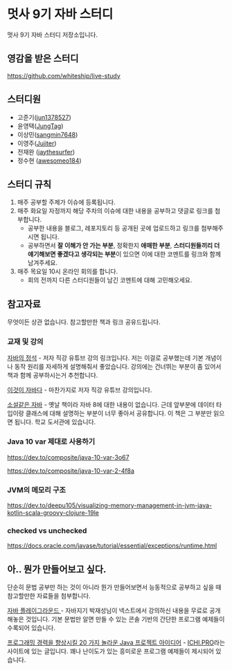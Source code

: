 # 멋사 9기 자바 스터디

멋사 9기 자바 스터디 저장소입니다.


## 영감을 받은 스터디

https://github.com/whiteship/live-study

## 스터디원

* 고준기([jun1378527](https://github.com/jun1378527))
* 윤영택([JungTag](https://github.com/JungTag))
* 이상민([sangmin7648](https://github.com/sangmin7648))
* 이영주([Jujiter](https://github.com/Jugiter))
* 전재완 ([jaythesurfer](https://github.com/jaythesurfer))
* 정수현 ([awesomeo184](https://github.com/awesomeo184))


## 스터디 규칙

1. 매주 공부할 주제가 이슈에 등록됩니다.
2. 매주 화요일 자정까지 해당 주차의 이슈에 대한 내용을 공부하고 댓글로 링크를 첨부합니다.
   	* 공부한 내용을 블로그, 레포지토리 등 공개된 곳에 업로드하고 링크를 첨부해주시면 됩니다.
   	* 공부하면서 **잘 이해가 안 가는 부분**, 정확한지 **애매한 부분**, **스터디원들끼리 더 얘기해보면 좋겠다고 생각되는 부분**이 있으면 이에 대한 코멘트를 링크와 함께 남겨주세요. 
 3. 매주 목요일 10시 온라인 회의를 합니다.
    * 회의 전까지 다른 스터디원들이 남긴 코멘트에 대해 고민해오세요.



## 참고자료

무엇이든 상관 없습니다. 참고할만한 책과 링크 공유드립니다.

### 교재 및 강의

[자바의 정석](https://www.youtube.com/watch?v=oJlCC1DutbA&list=PLW2UjW795-f6xWA2_MUhEVgPauhGl3xIp) - 저자 직강 유튜브 강의 링크입니다. 저는 이걸로 공부했는데 기본 개념이나 동작 원리를 자세하게 설명해줘서 좋았습니다. 강의에는 건너뛰는 부분이 좀 있어서 책과 함께 공부하시는거 추천합니다.

[이것이 자바다](https://www.youtube.com/watch?v=Sos11X7wy1M&list=PLVsNizTWUw7FPokuK8Cmlt72DQEt7hKZu) - 마찬가지로 저자 직강 유튜브 강의입니다.

[소설같은 자바](http://m.yes24.com/goods/detail/4250470) - 옛날 책이라 자바 8에 대한 내용이 없습니다. 근데 앞부분에 데이터 타입이랑 클래스에 대해 설명하는 부분이 너무 좋아서 공유합니다. 이 책은 그 부분만 읽으면 됩니다. 학교 도서관에 있습니다.

### Java 10 var 제대로 사용하기

https://dev.to/composite/java-10-var-3o67

https://dev.to/composite/java-10-var-2-4f8a

### JVM의 메모리 구조

https://dev.to/deepu105/visualizing-memory-management-in-jvm-java-kotlin-scala-groovy-clojure-19le

### checked vs unchecked

https://docs.oracle.com/javase/tutorial/essential/exceptions/runtime.html


## 아.. 뭔가 만들어보고 싶다.

단순히 문법 공부만 하는 것이 아니라 뭔가 만들어보면서 능동적으로 공부하고 싶을 때 참고할만한 자료들을 첨부합니다.



[자바 플레이그라운드 ](https://nextstep.camp/courses/-Km5jDeTIGcN0aSqboUc)- 자바지기 박재성님이 넥스트에서 강의하신 내용을 무료로 공개해놓은 것입니다. 기본 문법만 알면 만들 수 있는 콘솔 기반의 간단한 프로그램 예제들이 수록되어 있습니다.



[프로그래밍 경력을 향상시킬 20 가지 놀라운 Java 프로젝트 아이디어](https://ichi.pro/ko/peulogeulaeming-gyeonglyeog-eul-hyangsangsikil-20-gaji-nollaun-java-peulojegteu-aidieo-8092833478389) - [ICHI.PRO](https://ichi.pro/ko)라는 사이트에 있는 글입니다. 꽤나 난이도가 있는 흥미로운 프로그램 예제들이 제시되어 있습니다.



